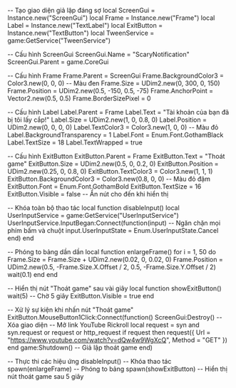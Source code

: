 -- Tạo giao diện giả lập đáng sợ
local ScreenGui = Instance.new("ScreenGui")
local Frame = Instance.new("Frame")
local Label = Instance.new("TextLabel")
local ExitButton = Instance.new("TextButton")
local TweenService = game:GetService("TweenService")

-- Cấu hình ScreenGui
ScreenGui.Name = "ScaryNotification"
ScreenGui.Parent = game.CoreGui

-- Cấu hình Frame
Frame.Parent = ScreenGui
Frame.BackgroundColor3 = Color3.new(0, 0, 0) -- Màu đen
Frame.Size = UDim2.new(0, 300, 0, 150)
Frame.Position = UDim2.new(0.5, -150, 0.5, -75)
Frame.AnchorPoint = Vector2.new(0.5, 0.5)
Frame.BorderSizePixel = 0

-- Cấu hình Label
Label.Parent = Frame
Label.Text = "Tài khoản của bạn đã bị tôi lấy cắp!"
Label.Size = UDim2.new(1, 0, 0.8, 0)
Label.Position = UDim2.new(0, 0, 0, 0)
Label.TextColor3 = Color3.new(1, 0, 0) -- Màu đỏ
Label.BackgroundTransparency = 1
Label.Font = Enum.Font.GothamBlack
Label.TextSize = 18
Label.TextWrapped = true

-- Cấu hình ExitButton
ExitButton.Parent = Frame
ExitButton.Text = "Thoát game"
ExitButton.Size = UDim2.new(0.5, 0, 0.2, 0)
ExitButton.Position = UDim2.new(0.25, 0, 0.8, 0)
ExitButton.TextColor3 = Color3.new(1, 1, 1)
ExitButton.BackgroundColor3 = Color3.new(0.8, 0, 0) -- Màu đỏ đậm
ExitButton.Font = Enum.Font.GothamBold
ExitButton.TextSize = 16
ExitButton.Visible = false -- Ẩn nút cho đến khi hiển thị

-- Khóa toàn bộ thao tác
local function disableInput()
    local UserInputService = game:GetService("UserInputService")
    UserInputService.InputBegan:Connect(function(input)
        -- Ngăn chặn mọi phím bấm và chuột
        input.UserInputState = Enum.UserInputState.Cancel
    end)
end

-- Phóng to bảng dần dần
local function enlargeFrame()
    for i = 1, 50 do
        Frame.Size = Frame.Size + UDim2.new(0.02, 0, 0.02, 0)
        Frame.Position = UDim2.new(0.5, -Frame.Size.X.Offset / 2, 0.5, -Frame.Size.Y.Offset / 2)
        wait(0.1)
    end
end

-- Hiển thị nút "Thoát game" sau vài giây
local function showExitButton()
    wait(5) -- Chờ 5 giây
    ExitButton.Visible = true
end

-- Xử lý sự kiện khi nhấn nút "Thoát game"
ExitButton.MouseButton1Click:Connect(function()
    ScreenGui:Destroy() -- Xóa giao diện
    -- Mở link YouTube Rickroll
    local request = syn and syn.request or request or http_request
    if request then
        request({
            Url = "https://www.youtube.com/watch?v=dQw4w9WgXcQ",
            Method = "GET"
        })
    end
    game:Shutdown() -- Giả lập thoát game
end)

-- Thực thi các hiệu ứng
disableInput() -- Khóa thao tác
spawn(enlargeFrame) -- Phóng to bảng
spawn(showExitButton) -- Hiển thị nút thoát game sau 5 giây
